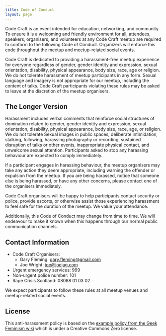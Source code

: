 ```yaml
---
title: Code of Conduct 
layout: page
---
```


Code Craft is an event intended for education, networking, and community. To ensure it is a welcoming and friendly environment for all, attendees, speakers, organisers, and volunteers at any Code Craft meetup are required to conform to the following Code of Conduct. Organizers will enforce this code throughout the meetup and meetup-related social events.

Code Craft is dedicated to providing a harassment-free meetup experience for everyone regardless of gender, gender identity and expression, sexual orientation, disability, physical appearance, body size, race, age or religion. We do not tolerate harassment of meetup participants in any form. Sexual language and imagery is not appropriate for our meetup, including the content of talks. Code Craft participants violating these rules may be asked to leave at the discretion of the meetup organisers.

## The Longer Version
Harassment includes verbal comments that reinforce social structures of domination related to gender, gender identity and expression, sexual orientation, disability, physical appearance, body size, race, age, or religion. We do not tolerate Sexual images in public spaces, deliberate intimidation, stalking, following, harassing photography or recording, sustained disruption of talks or other events, inappropriate physical contact, and unwelcome sexual attention. Participants asked to stop any harassing behaviour are expected to comply immediately.

If a participant engages in harassing behaviour, the meetup organisers may take any action they deem appropriate, including warning the offender or expulsion from the meetup. If you are being harassed, notice that someone else is being harassed, or have any other concerns, please contact one of the organisers immediately.

Code Craft organisers will be happy to help participants contact security or police, provide escorts, or otherwise assist those experiencing harassment to feel safe for the duration of the meetup. We value your attendance.

Additionally, this Code of Conduct may change from time to time. We will endeavour to make it known when this happens through our normal public communication channels.

## Contact Information
- Code Craft Organisers:
	- Gary Fleming: gary.fleming@gmail.com
	- Joe Wright: joe@joejag.com
- Urgent emergency services: 999
- Non-urgent police number: 101
- Rape Crisis Scotland: 08088 01 03 02

We expect participants to follow these rules at all meetup venues and meetup-related social events.

## License
This anti-harassment policy is based on the [example policy from the Geek Feminism wiki](http://geekfeminism.wikia.com/wiki/Conference_anti-harassment/Policy) which is under a Creative Commons Zero license.
